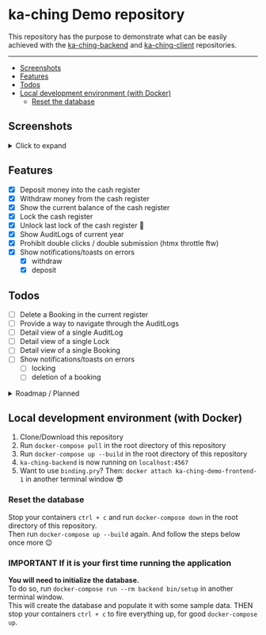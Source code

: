# ka-ching Demo repository<!-- omit in toc -->

This repository has the purpose to demonstrate what can be easily achieved with the [ka-ching-backend](https://github.com/simonneutert/ka-ching-backend) and [ka-ching-client](https://github.com/simonneutert/ka-ching-client) repositories.

---

- [Screenshots](#screenshots)
- [Features](#features)
- [Todos](#todos)
- [Local development environment (with Docker)](#local-development-environment-with-docker)
  - [Reset the database](#reset-the-database)

## Screenshots

<details>
  <summary>Click to expand</summary>

![Screenshot of the demo application - landing page](./public/screenshots/1.jpeg)

> ☝️ The landing page of the demo application.

---

![Screenshot of the demo application - actions page](./public/screenshots/2.jpeg)

> ☝️ The `/actions` page of the demo application, where your current (non locked) cash register bookings are displayed. This is where you deposit, withdraw and lock your cash register.

---

![Screenshot of the demo application - lockings overview page](./public/screenshots/3.jpeg)

> ☝️ The `/lockings` page of the demo application, where you can see all the locks that are currently active. You can also unlock them from here.

---

![Screenshot of the demo application - audit logs overview page](./public/screenshots/4.jpeg)

> ☝️ The `/audit_logs` page of the demo application, where you can see all the audit logs that have been created. You can also filter them by tenant and by action type.

</details>

## Features

- [x] Deposit money into the cash register
- [x] Withdraw money from the cash register
- [x] Show the current balance of the cash register
- [x] Lock the cash register
- [x] Unlock last lock of the cash register 🎉
- [x] Show AuditLogs of current year
- [x] Prohibit double clicks / double submission (htmx throttle ftw)
- [x] Show notifications/toasts on errors
  - [x] withdraw
  - [x] deposit

## Todos

- [ ] Delete a Booking in the current register
- [ ] Provide a way to navigate through the AuditLogs
- [ ] Detail view of a single AuditLog
- [ ] Detail view of a single Lock
- [ ] Detail view of a single Booking
- [ ] Show notifications/toasts on errors
  - [ ] locking
  - [ ] deletion of a booking

<details>
  <summary>Roadmap / Planned</summary>

### Not yet coded features in demo, but the backend/client provides them (planned)<!-- omit in toc -->

- [ ] pagination through Lockings
- [ ] Show AuditLogs of a year of choice
- [ ] multi-tenant support
  - [ ] change the tenant
  - [ ] create a new tenant
  - [ ] reset a tenant
- [ ] multi-currency support
- [ ] Reset everything every 30min

### Bonus (I may or may not code it for this demo)<!-- omit in toc -->

- [ ] csv export of Lockings
- [ ] csv export of AuditLogs

</details>

## Local development environment (with Docker)

1. Clone/Download this repository
2. Run `docker-compose pull` in the root directory of this repository
3. Run `docker-compose up --build` in the root directory of this repository
4. `ka-ching-backend` is now running on `localhost:4567`
5. Want to use `binding.pry`? Then: `docker attach ka-ching-demo-frontend-1` in another terminal window 😎

### Reset the database

Stop your containers `ctrl + c` and run `docker-compose down` in the root directory of this repository.  
Then run `docker-compose up --build` again. And follow the steps below once more 😉

### IMPORTANT If it is your first time running the application<!-- omit in toc -->

**You will need to initialize the database.**  
To do so, run `docker-compose run --rm backend bin/setup` in another terminal window.  
This will create the database and populate it with some sample data.
THEN stop your containers `ctrl + c` to fire everything up, for good `docker-compose up`.
